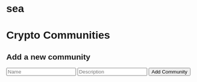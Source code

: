 # sea
<!DOCTYPE html>
<html lang="en">
<head>
    <meta charset="UTF-8">
    <meta name="viewport" content="width=device-width, initial-scale=1.0">
    <title>Crypto Communities</title>
    <style>
        body {
            font-family: Arial, sans-serif;
        }
        .community {
            margin-bottom: 10px;
        }
    </style>
</head>
<body>
    <h1>Crypto Communities</h1>
    <div id="communities"></div>
    <h2>Add a new community</h2>
    <form id="communityForm">
        <input type="text" id="name" placeholder="Name" required>
        <input type="text" id="description" placeholder="Description">
        <button type="submit">Add Community</button>
    </form>
    <script>
        document.addEventListener('DOMContentLoaded', function() {
            fetch('/communities')
                .then(response => response.json())
                .then(data => {
                    const communitiesDiv = document.getElementById('communities');
                    data.forEach(community => {
                        const div = document.createElement('div');
                        div.className = 'community';
                        div.innerHTML = `<strong>${community.name}</strong>: ${community.description}`;
                        communitiesDiv.appendChild(div);
                    });
                });

            document.getElementById('communityForm').addEventListener('submit', function(event) {
                event.preventDefault();
                const name = document.getElementById('name').value;
                const description = document.getElementById('description').value;

                fetch('/community', {
                    method: 'POST',
                    headers: {
                        'Content-Type': 'application/json'
                    },
                    body: JSON.stringify({ name, description })
                })
                .then(response => response.json())
                .then(message => {
                    alert(message.message);
                    window.location.reload();
                });
            });
        });
    </script>
</body>
</html>
 document.getElementById('communityForm').addEventListener('submit', function(event) {
            event.preventDefault();
            const name = document.getElementById('name').value;
            const description = document.getElementById('description').value;

            fetch('/community', {
                method: 'POST',
                headers: {
                    'Content-Type': 'application/json'
                },
                body: JSON.stringify({ name, description })
            })
            .then(response => response.json())
            .then(message => {
                alert(message.message);
                window.location.reload();
            });
        });
    });
</script>
